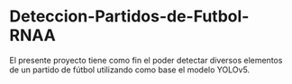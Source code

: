 # Deteccion-Partidos-de-Futbol-RNAA
El presente proyecto tiene como fin el poder detectar diversos elementos de un partido de fútbol utilizando como base el modelo YOLOv5.